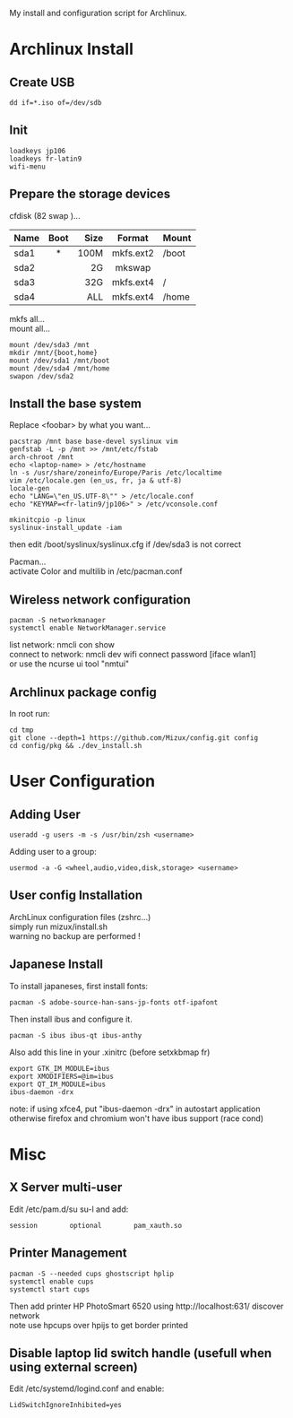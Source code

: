 My install and configuration script for Archlinux.

Archlinux Install
=================

Create USB
----------
```
dd if=*.iso of=/dev/sdb
```

Init
----
```
loadkeys jp106
loadkeys fr-latin9
wifi-menu
```

Prepare the storage devices
---------------------------
cfdisk (82 swap )...  

| Name | Boot  | Size   | Format     | Mount |
| ---- | :---: | -----: | :--------: | ----- |
| sda1 | *     | 100M   | mkfs.ext2  | /boot |
| sda2 |       | 2G     | mkswap     |       |
| sda3 |       | 32G    | mkfs.ext4  | /     |
| sda4 |       | ALL    | mkfs.ext4  | /home |

mkfs all...  
mount all...  
```
mount /dev/sda3 /mnt  
mkdir /mnt/{boot,home}  
mount /dev/sda1 /mnt/boot  
mount /dev/sda4 /mnt/home  
swapon /dev/sda2  
```
Install the base system
-----------------------
Replace \<foobar\> by what you want...
```
pacstrap /mnt base base-devel syslinux vim  
genfstab -L -p /mnt >> /mnt/etc/fstab  
arch-chroot /mnt  
echo <laptop-name> > /etc/hostname  
ln -s /usr/share/zoneinfo/Europe/Paris /etc/localtime  
vim /etc/locale.gen (en_us, fr, ja & utf-8)  
locale-gen  
echo "LANG=\"en_US.UTF-8\"" > /etc/locale.conf  
echo "KEYMAP=<fr-latin9/jp106>" > /etc/vconsole.conf  

mkinitcpio -p linux  
syslinux-install_update -iam
```
then edit /boot/syslinux/syslinux.cfg if /dev/sda3 is not correct  

Pacman...  
activate Color and multilib in /etc/pacman.conf

Wireless network configuration
------------------------------
```
pacman -S networkmanager  
systemctl enable NetworkManager.service  
```
list network: nmcli con show  
connect to network: nmcli dev wifi connect <name> password <password> [iface wlan1]  
or use the ncurse ui tool "nmtui"

Archlinux package config
------------------------
In root run:
```
cd tmp
git clone --depth=1 https://github.com/Mizux/config.git config
cd config/pkg && ./dev_install.sh
```

User Configuration
==================

Adding User
-----------
```
useradd -g users -m -s /usr/bin/zsh <username>  
```
Adding user to a group:  
```
usermod -a -G <wheel,audio,video,disk,storage> <username>  
```

User config Installation
-------------------------

ArchLinux configuration files (zshrc...)  
simply run mizux/install.sh  
warning no backup are performed !  

Japanese Install
----------------

To install japaneses, first install fonts:
```
pacman -S adobe-source-han-sans-jp-fonts otf-ipafont
```

Then install ibus and configure it.
```
pacman -S ibus ibus-qt ibus-anthy 
```

Also add this line in your .xinitrc (before setxkbmap fr)
```
export GTK_IM_MODULE=ibus
export XMODIFIERS=@im=ibus
export QT_IM_MODULE=ibus
ibus-daemon -drx
```
note: if using xfce4, put "ibus-daemon -drx" in autostart application otherwise firefox and chromium won't have ibus support (race cond)

Misc
====

X Server multi-user
-------------------
Edit /etc/pam.d/su su-l and add:  
```
session        optional        pam_xauth.so
```

Printer Management
------------------
```
pacman -S --needed cups ghostscript hplip
systemctl enable cups
systemctl start cups
```
Then add printer HP PhotoSmart 6520 using http://localhost:631/ discover network  
note use hpcups over hpijs to get border printed   

Disable laptop lid switch handle (usefull when using external screen)
---------------------------------------------------------------------
Edit /etc/systemd/logind.conf and enable:  
```
LidSwitchIgnoreInhibited=yes
```
